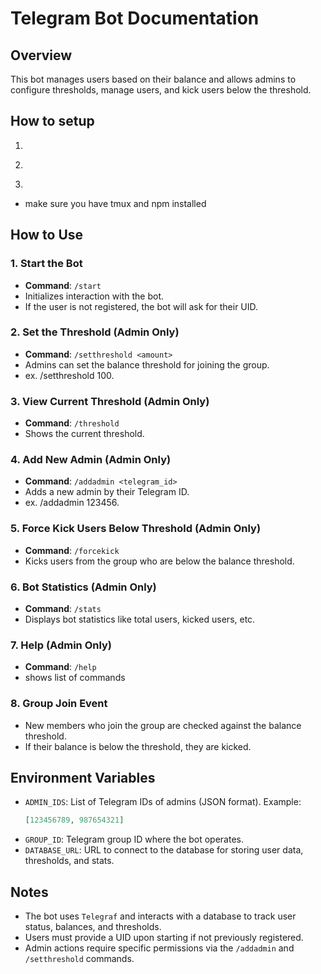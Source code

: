# Telegram Bot Documentation

## Overview
This bot manages users based on their balance and allows admins to configure thresholds, manage users, and kick users below the threshold.

## How to setup
1. ```git clone https://github.com/mahdiyarmeh/lbank-vip.git
2. ```cd lbank-vip
3. ```./start

- make sure you have tmux and npm installed

## How to Use

### 1. Start the Bot
- **Command**: `/start`
- Initializes interaction with the bot.
- If the user is not registered, the bot will ask for their UID.

### 2. Set the Threshold (Admin Only)
- **Command**: `/setthreshold <amount>`
- Admins can set the balance threshold for joining the group.
- ex. /setthreshold 100.

### 3. View Current Threshold (Admin Only)
- **Command**: `/threshold`
- Shows the current threshold.

### 4. Add New Admin (Admin Only)
- **Command**: `/addadmin <telegram_id>`
- Adds a new admin by their Telegram ID.
- ex. /addadmin 123456.

### 5. Force Kick Users Below Threshold (Admin Only)
- **Command**: `/forcekick`
- Kicks users from the group who are below the balance threshold.

### 6. Bot Statistics (Admin Only)
- **Command**: `/stats`
- Displays bot statistics like total users, kicked users, etc.

### 7. Help (Admin Only)
- **Command**: `/help`
- shows list of commands

### 8. Group Join Event
- New members who join the group are checked against the balance threshold.
- If their balance is below the threshold, they are kicked.

## Environment Variables

- `ADMIN_IDS`: List of Telegram IDs of admins (JSON format). Example:
  ```json
  [123456789, 987654321]
- `GROUP_ID`: Telegram group ID where the bot operates.
- `DATABASE_URL`: URL to connect to the database for storing user data, thresholds, and stats.

## Notes

- The bot uses `Telegraf` and interacts with a database to track user status, balances, and thresholds.
- Users must provide a UID upon starting if not previously registered.
- Admin actions require specific permissions via the `/addadmin` and `/setthreshold` commands.
